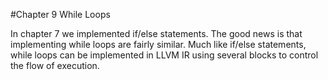 #Chapter 9 While Loops

In chapter 7 we implemented if/else statements. The good news is that implementing while loops are fairly similar. Much like if/else statements, while loops can be implemented in LLVM IR using several blocks to control the flow of execution.